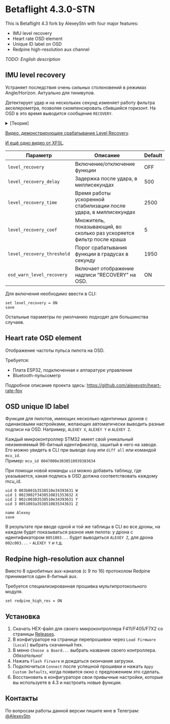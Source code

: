 # Betaflight 4.3.0-STN

This is Betaflight 4.3 fork by AlexeyStn with four major features:

* IMU level recovery
* Heart rate OSD element
* Unique ID label on OSD
* Redpine high-resolution aux channel

_TODO: English description_

## IMU level recovery

Устраняет последствия очень сильных столкновений в режимах Angle/Horizon. Актуально для тинивупов.

Детектирует удар и на нескольких секунд изменяет работу фильтра акселерометра, позволяя скомпенсировать сбившийся горизонт. На OSD в это время выводится сообщение `RECOVERY`. 

<details>
  <summary> [Теория] </summary>
<br>

В Betaflight ориентация дрона относительно горизонта определяется фильтром Махони. Фильтр принимает на входе показания гироскопа и акселерометра, смешивает их хитрым образом через матрицы, кватернионы и другую сложную математику и получает на выходе ориентацию относительно земли. Работает этот фильтр только в режимах Angle/Horizon, в режимах Acro/Air он не принимает участия. Потому заметить проблему можно только на вупах, летающих в стабе. Реализован фильтр Махони [здесь](https://github.com/betaflight/betaflight/blob/master/src/main/flight/imu.c) в функции `imuMahonyAHRSupdate()`.

Во время сильного удара дрон крутится со скоростью большей, чем может зарегистрировать гироскоп (2000°/сек). На фильтр приходят некорректные значения скорости вращения, и положение вычисляется неправильно. Фильтр Махони весьма инерционный, и на восстановление может уйти до 20 секунд. В это время пилот наблюдает, как его вуп тянет в сторону. 

Имеющиеся в Betaflight функции `crash_recovery` в режимах Angle/Horizon не помогают. Спасает только посадка и дизарм, при котором происходит сброс фильтра. Тут в [issue #5325](https://github.com/betaflight/betaflight/issues/5325) обсуждалась проблема, и в результате разработчики пришли к компромиссному решению с дизармом/армом.

Данная модификация BF детектирует столкновения и в течение 2.5 секунд после удара в 5 раз ускоряет стабилизацию фильтра, а именно увеличивает коэффициент `dcm_Kp`, отвечающий за скорость сходимости показаний гироскопа и акселерометра.

</details>

[Видео, демонстрирующее срабатывание Level Recovery](https://youtu.be/Ftog5Rmj9hc).

[И ещё одно видео от XF0L](https://www.youtube.com/watch?v=3IZF_kBiFEQ).

Параметр|Описание|Default 
----------|--------|-------
`level_recovery`|Включение/отключение функции|OFF
`level_recovery_delay`| Задержка после удара, в миллиcекундах|500
`level_recovery_time`| Время работы ускоренной стабилизации после удара, в миллиcекундах|2500
`level_recovery_coef`|Множитель, показывающий, во сколько раз ускоряется фильтр после краша|5
`level_recovery_threshold`|Порог срабатывания функции в градусах в секунду|1950
`osd_warn_level_recovery`|Включает отображение надписи "RECOVERY" на OSD.|ON

Для включения необходимо ввести в CLI:
```
set level_recovery = ON
save
```
Остальные параметры по умолчанию подходят для большинства случаев.

## Heart rate OSD element

Отображение частоты пульса пилота на OSD.

Требуется: 

* Плата ESP32, подключенная к аппаратуре управления 
* Bluetooth-пульсометр

Подробное описание проекта здесь: https://github.com/alexeystn/heart-rate-fpv

## OSD unique ID label

Функция для пилотов, имеющих несколько идентичных дронов с одинаковыми настройками, 
желающих автоматически выводить разные подписи на OSD. Например, `ALEXEY X`, `ALEXEY Y` и `ALEXEY Z`.

Каждый микроконтроллер STM32 имеет свой уникальный неизменяемый 96-битный идентификатор, зашитый в него на заводе. Его можно увидеть в CLI при выводе `dump` или `diff all` или командой `mcu_id`.<br>
Пример: `mcu_id 0047000e3030510939383634`

При помощи новой команды `uid` можно добавить таблицу, где указывается, какая подпись в OSD должна соответствовать каждому mcu_id. 

```
uid 0 003b001b3538510e34393631 W
uid 1 0023002f3438510831353632 X
uid 2 002c00303538510e34393631 Y
uid 3 0051003a3538510835343631 Z

name Alexey
save
```

В результате при вводе одной и той же таблицы в CLI во все дроны, на каждом будет показываться разное имя пилота: у дрона с идентификатором `0051003...` будет выводиться `ALEXEY Z`, для дрона `002c003...` - `ALEXEY Y` и т.д.

## Redpine high-resolution aux channel

Вместо 8 однобитных aux-каналов (с 9 по 16) протоколом Redpine принимается один 8-битный aux.

Требуется специализированная прошивка мультипротокольного модуля.

```
set redpine_high_res = ON
```

## Установка

1. Скачать HEX-файл для своего микроконтроллера F411/F405/F7X2 со страницы [Releases](https://github.com/alexeystn/betaflight/releases/).
2. В конфигураторе на странице перепрошивки через `Load Firmware [Local]` выбрать скачанный hex.
3. В меню `Choose a Board...` выбрать название своего контроллера. _Обязательно!_
4. Нажать `Flash Firware` и дождаться окончания загрузки.
5. Подключиться `Connect` после успешной прошивки и нажать `Appy Custom Defaults`, когда появится окно с предложением это сделать.
6. Восстановить в конфигураторе свои привычные настройки, которые вы используете в 4.3 и настроить новые функции.


## Контакты

По вопросам работы данной версии пишите мне в Телеграм: [@AlexeyStn](https://t.me/AlexeyStn)
